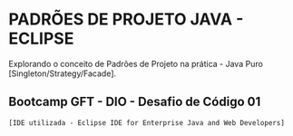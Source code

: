 # PADRÕES DE PROJETO JAVA - ECLIPSE
Explorando o conceito de Padrões de Projeto na prática - Java Puro [Singleton/Strategy/Facade].

## Bootcamp GFT - DIO - Desafio de Código 01

    [IDE utilizada - Eclipse IDE for Enterprise Java and Web Developers]
